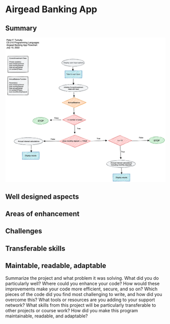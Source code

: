 # Airgead Banking App

## Summary


<img alt="Flow chart" src="PFT-Airgead-Banking-Application-Flowchart.png" />


## Well designed aspects

## Areas of enhancement

## Challenges

## Transferable skills

## Maintable, readable, adaptable

Summarize the project and what problem it was solving.
What did you do particularly well?
Where could you enhance your code? How would these improvements make your code more efficient, secure, and so on?
Which pieces of the code did you find most challenging to write, and how did you overcome this? What tools or resources are you adding to your support network?
What skills from this project will be particularly transferable to other projects or course work?
How did you make this program maintainable, readable, and adaptable?
